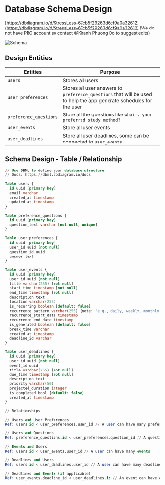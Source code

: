 # Database Schema Design

[https://dbdiagram.io/d/StressLess-67cb5f29263d6cf9a0a32612](https://dbdiagram.io/d/StressLess-67cb5f29263d6cf9a0a32612) (We do not have PRO account so contact @Khanh Phuong Do to suggest edits)

![Schema](https://github.com/user-attachments/assets/c8572796-bc2d-4421-9197-c5c818eb2228)

## Design Entities

| Entities | Purpose |
| --- | --- |
| `users` | Stores all users |
| `user_preferences` | Stores all user answers to `preference_questions` that will be used to help the app generate schedules for the user |
| `preference_questions` | Store all the questions like `what's your preferred study method?` |
| `user_events` | Store all user events |
| `user_deadlines` | Store all user deadlines, some can be connected to `user_events` |

## Schema Design - Table / Relationship

```sql
// Use DBML to define your database structure
// Docs: https://dbml.dbdiagram.io/docs

Table users {
  id uuid [primary key]
  email varchar
  created_at timestamp
  updated_at timestamp
}

Table preference_questions {
  id uuid [primary key]
  question_text varchar [not null, unique]
}

Table user_preferences {
  id uuid [primary key]
  user_id uuid [not null]
  question_id uuid
  answer text
}

Table user_events {
  id uuid [primary key]
  user_id uuid [not null]
  title varchar(255) [not null]
  start_time timestamp [not null]
  end_time timestamp [not null]
  description text
  location varchar(255)
  is_recurring boolean [default: false]
  recurrence_pattern varchar(255) [note: 'e.g., daily, weekly, monthly, custom']
  recurrence_start_date timestamp
  recurrence_end_date timestamp
  is_generated boolean [default: false]
  break_time varchar
  created_at timestamp
  deadline_id varchar
}

Table user_deadlines {
  id uuid [primary key]
  user_id uuid [not null]
  event_id uuid
  title varchar(255) [not null]
  due_time timestamp [not null]
  description text
  priority varchar(50)
  projected_duration integer
  is_completed bool [default: false]
  created_at timestamp
}

// Relationships

// Users and User Preferences
Ref: users.id < user_preferences.user_id // A user can have many preferences

// Users and Questions
Ref: preference_questions.id < user_preferences.question_id // A question can have many answers (user preferences)

// Events and Users 
Ref: users.id < user_events.user_id // A user can have many events

// Deadlines and Users
Ref: users.id < user_deadlines.user_id // A user can have many deadlines

// Deadlines and Events (if applicable)
Ref: user_events.deadline_id < user_deadlines.id // An event can have an associated deadline
```
